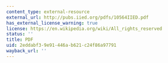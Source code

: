 ```yaml
---
content_type: external-resource
external_url: http://pubs.iied.org/pdfs/10564IIED.pdf
has_external_license_warning: true
license: https://en.wikipedia.org/wiki/All_rights_reserved
status: ''
title: PDF
uid: 2eddabf3-9e91-446a-b621-c24f86a97791
wayback_url: ''
---
```

